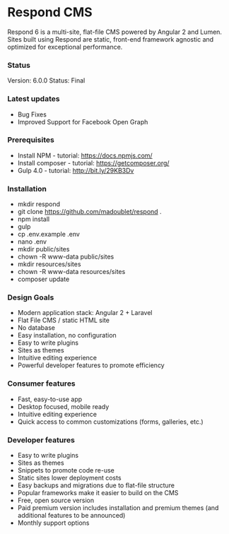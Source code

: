 # Respond CMS

Respond 6 is a multi-site, flat-file CMS powered by Angular 2 and Lumen.  Sites built using Respond are static, front-end framework agnostic and optimized for exceptional performance.

### Status
Version: 6.0.0
Status: Final

### Latest updates
- Bug Fixes
- Improved Support for Facebook Open Graph

### Prerequisites

- Install NPM - tutorial: https://docs.npmjs.com/
- Install composer - tutorial: https://getcomposer.org/
- Gulp 4.0 - tutorial: http://bit.ly/29KB3Dv

### Installation

- mkdir respond
- git clone https://github.com/madoublet/respond .
- npm install
- gulp
- cp .env.example .env
- nano .env
- mkdir public/sites
- chown -R www-data public/sites
- mkdir resources/sites
- chown -R www-data resources/sites
- composer update

### Design Goals
- Modern application stack: Angular 2 + Laravel
- Flat File CMS / static HTML site
- No database
- Easy installation, no configuration
- Easy to write plugins
- Sites as themes
- Intuitive editing experience
- Powerful developer features to promote efficiency

### Consumer features
- Fast, easy-to-use app
- Desktop focused, mobile ready
- Intuitive editing experience
- Quick access to common customizations (forms, galleries, etc.)

### Developer features
- Easy to write plugins
- Sites as themes
- Snippets to promote code re-use
- Static sites lower deployment costs
- Easy backups and migrations due to flat-file structure
- Popular frameworks make it easier to build on the CMS
- Free, open source version
- Paid premium version includes installation and premium themes (and additional features to be announced)
- Monthly support options
